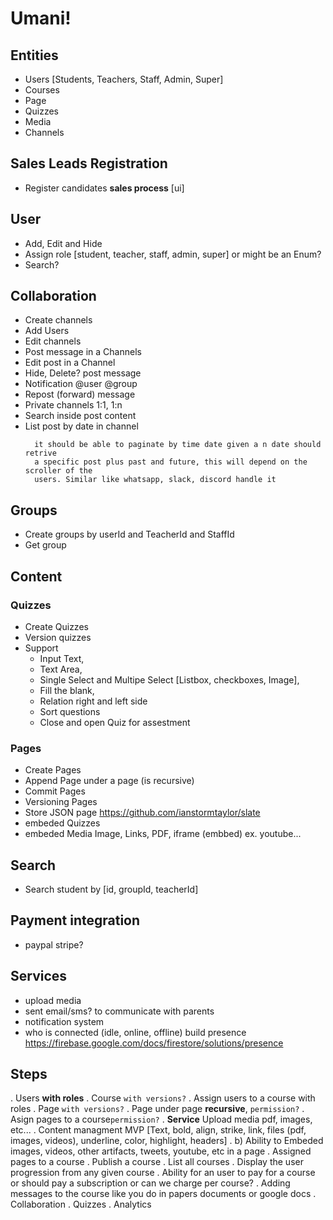# Umani!

## Entities

- Users [Students, Teachers, Staff, Admin, Super]
- Courses
- Page
- Quizzes
- Media
- Channels

## Sales Leads Registration

- Register candidates **sales process** [ui]

## User

- Add, Edit and Hide
- Assign role [student, teacher, staff, admin, super] or might be an Enum?
- Search?

## Collaboration

- Create channels
- Add Users
- Edit channels
- Post message in a Channels
- Edit post in a Channel
- Hide, Delete? post message
- Notification @user @group
- Repost (forward) message
- Private channels 1:1, 1:n
- Search inside post content
- List post by date in channel
  ```
    it should be able to paginate by time date given a n date should retrive
    a specific post plus past and future, this will depend on the scroller of the
    users. Similar like whatsapp, slack, discord handle it
  ```

## Groups

- Create groups by userId and TeacherId and StaffId
- Get group

## Content

### Quizzes

- Create Quizzes
- Version quizzes
- Support
  - Input Text,
  - Text Area,
  - Single Select and Multipe Select [Listbox, checkboxes, Image],
  - Fill the blank,
  - Relation right and left side
  - Sort questions
  - Close and open Quiz for assestment

### Pages

- Create Pages
- Append Page under a page (is recursive)
- Commit Pages
- Versioning Pages
- Store JSON page https://github.com/ianstormtaylor/slate
- embeded Quizzes
- embeded Media Image, Links, PDF, iframe (embbed) ex. youtube...

## Search

- Search student by [id, groupId, teacherId]

## Payment integration

- paypal stripe?

## Services

- upload media
- sent email/sms? to communicate with parents
- notification system
- who is connected (idle, online, offline) build presence https://firebase.google.com/docs/firestore/solutions/presence

## Steps

. Users **with roles**
. Course `with versions?`
. Assign users to a course with roles
. Page `with versions?`
. Page under page **recursive**, `permission?`
. Asign pages to a course`permission?`
. **Service** Upload media pdf, images, etc...
. Content managment MVP
[Text, bold, align, strike, link, files (pdf, images, videos), underline, color, highlight, headers]
. b) Ability to Embeded images, videos, other artifacts, tweets, youtube, etc in a page
. Assigned pages to a course
. Publish a course
. List all courses
. Display the user progression from any given course
. Ability for an user to pay for a course or should pay a subscription or can we charge per course?
. Adding messages to the course like you do in papers documents or google docs
. Collaboration
. Quizzes
. Analytics
